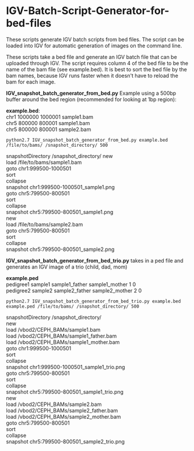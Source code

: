 # IGV-Batch-Script-Generator-for-bed-files
These scripts generate IGV batch scripts from bed files. The script can be loaded into IGV for automatic generation of images on the command line.


These scripts take a bed file and generate an IGV batch file that can be uploaded through IGV. The script requires column 4 of the bed file to be the name of the bam file (see example.bed). It is best to sort the bed file by the bam names, because IGV runs faster when it doesn't have to reload the bam for each image.

**IGV_snapshot_batch_generator_from_bed.py**
Example using a 500bp buffer around the bed region (recommended for looking at 1bp region): 

**example.bed**:<br/>
  chr1    1000000 1000001 sample1.bam<br/>
  chr5    800000  800001  sample1.bam<br/>
  chr5    800000  800001  sample2.bam<br/>

```
python2.7 IGV_snapshot_batch_generator_from_bed.py example.bed /file/to/bams/ /snapshot_directory/ 500
```
snapshotDirectory /snapshot_directory/
new<br/>
load /file/to/bams/sample1.bam<br/>
goto chr1:999500-1000501<br/>
sort<br/>
collapse<br/>
snapshot chr1:999500-1000501_sample1.png<br/>
goto chr5:799500-800501<br/>
sort<br/>
collapse<br/>
snapshot chr5:799500-800501_sample1.png<br/>
new<br/>
load /file/to/bams/sample2.bam<br/>
goto chr5:799500-800501<br/>
sort<br/>
collapse<br/>
snapshot chr5:799500-800501_sample2.png<br/>


**IGV_snapshot_batch_generator_from_bed_trio.py** takes in a ped file and generates an IGV image of a trio (child, dad, mom)

**example.ped**<br/>
pedigree1       sample1 sample1_father  sample1_mother  1       0<br/>
pedigree2       sample2 sample2_father  sample2_mother  2       0<br/>

```
python2.7 IGV_snapshot_batch_generator_from_bed_trio.py example.bed example.ped /file/to/bams/ /snapshot_directory/ 500
```
snapshotDirectory /snapshot_directory/<br/>
new<br/>
load /vbod2/CEPH_BAMs/sample1.bam<br/>
load /vbod2/CEPH_BAMs/sample1_father.bam<br/>
load /vbod2/CEPH_BAMs/sample1_mother.bam<br/>
goto chr1:999500-1000501<br/>
sort<br/>
collapse<br/>
snapshot chr1:999500-1000501_sample1_trio.png<br/>
goto chr5:799500-800501<br/>
sort<br/>
collapse<br/>
snapshot chr5:799500-800501_sample1_trio.png<br/>
new<br/>
load /vbod2/CEPH_BAMs/sample2.bam<br/>
load /vbod2/CEPH_BAMs/sample2_father.bam<br/>
load /vbod2/CEPH_BAMs/sample2_mother.bam<br/>
goto chr5:799500-800501<br/>
sort<br/>
collapse<br/>
snapshot chr5:799500-800501_sample2_trio.png<br/>
